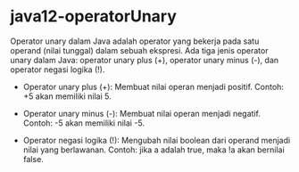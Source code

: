 # java12-operatorUnary

Operator unary dalam Java adalah operator yang bekerja pada satu operand (nilai tunggal) dalam sebuah ekspresi. Ada tiga jenis operator unary dalam Java: operator unary plus (+), operator unary minus (-), dan operator negasi logika (!).

- Operator unary plus (+): Membuat nilai operan menjadi positif. Contoh: +5 akan memiliki nilai 5.

- Operator unary minus (-): Membuat nilai operan menjadi negatif. Contoh: -5 akan memiliki nilai -5.

- Operator negasi logika (!): Mengubah nilai boolean dari operand menjadi nilai yang berlawanan. Contoh: jika a adalah true, maka !a akan bernilai false.
